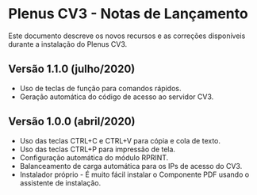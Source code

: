 # Plenus CV3 - Notas de Lançamento

Este documento descreve os novos recursos e as correções disponíveis durante a instalação do Plenus CV3.

## Versão 1.1.0 (julho/2020)

* Uso de teclas de função para comandos rápidos.
* Geração automática do código de acesso ao servidor CV3.

## Versão 1.0.0 (abril/2020)

* Uso das teclas CTRL+C e CTRL+V para cópia e cola de texto.
* Uso das teclas CTRL+P para impressão de tela.
* Configuração automática do módulo RPRINT.
* Balanceamento de carga automática para os IPs de acesso do CV3.
* Instalador próprio - É muito fácil instalar o Componente PDF usando o assistente de instalação.